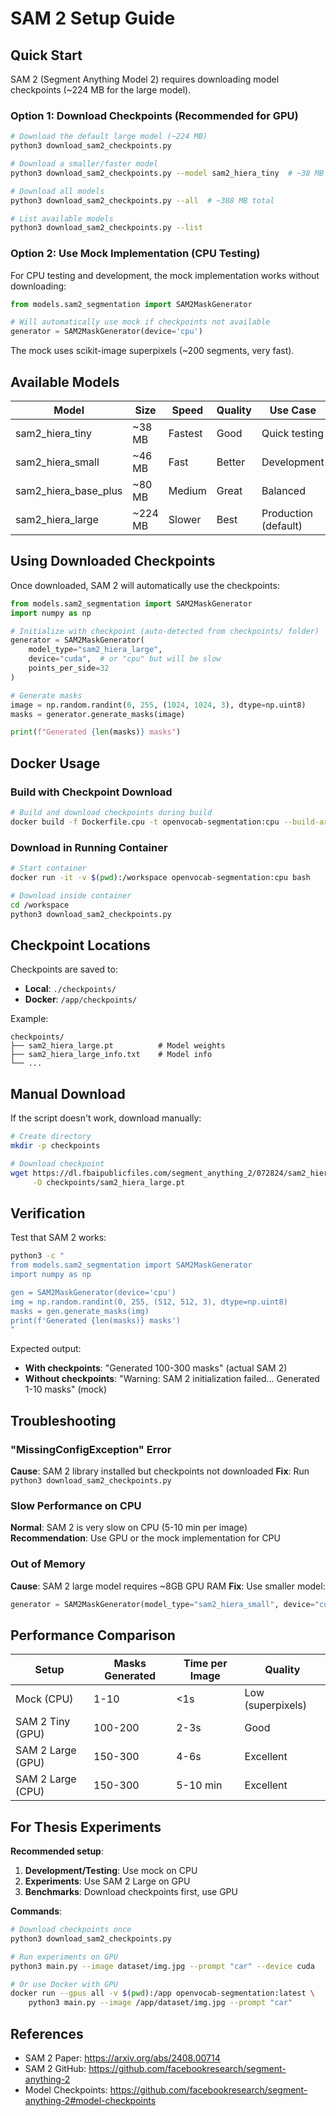 # SAM 2 Setup Guide

## Quick Start

SAM 2 (Segment Anything Model 2) requires downloading model checkpoints (~224 MB for the large model).

### Option 1: Download Checkpoints (Recommended for GPU)

```bash
# Download the default large model (~224 MB)
python3 download_sam2_checkpoints.py

# Download a smaller/faster model
python3 download_sam2_checkpoints.py --model sam2_hiera_tiny  # ~38 MB

# Download all models
python3 download_sam2_checkpoints.py --all  # ~388 MB total

# List available models
python3 download_sam2_checkpoints.py --list
```

### Option 2: Use Mock Implementation (CPU Testing)

For CPU testing and development, the mock implementation works without downloading:

```python
from models.sam2_segmentation import SAM2MaskGenerator

# Will automatically use mock if checkpoints not available
generator = SAM2MaskGenerator(device='cpu')
```

The mock uses scikit-image superpixels (~200 segments, very fast).

## Available Models

| Model | Size | Speed | Quality | Use Case |
|-------|------|-------|---------|----------|
| sam2_hiera_tiny | ~38 MB | Fastest | Good | Quick testing |
| sam2_hiera_small | ~46 MB | Fast | Better | Development |
| sam2_hiera_base_plus | ~80 MB | Medium | Great | Balanced |
| sam2_hiera_large | ~224 MB | Slower | Best | Production (default) |

## Using Downloaded Checkpoints

Once downloaded, SAM 2 will automatically use the checkpoints:

```python
from models.sam2_segmentation import SAM2MaskGenerator
import numpy as np

# Initialize with checkpoint (auto-detected from checkpoints/ folder)
generator = SAM2MaskGenerator(
    model_type="sam2_hiera_large",
    device="cuda",  # or "cpu" but will be slow
    points_per_side=32
)

# Generate masks
image = np.random.randint(0, 255, (1024, 1024, 3), dtype=np.uint8)
masks = generator.generate_masks(image)

print(f"Generated {len(masks)} masks")
```

## Docker Usage

### Build with Checkpoint Download

```bash
# Build and download checkpoints during build
docker build -f Dockerfile.cpu -t openvocab-segmentation:cpu --build-arg DOWNLOAD_SAM2=true .
```

### Download in Running Container

```bash
# Start container
docker run -it -v $(pwd):/workspace openvocab-segmentation:cpu bash

# Download inside container
cd /workspace
python3 download_sam2_checkpoints.py
```

## Checkpoint Locations

Checkpoints are saved to:
- **Local**: `./checkpoints/`
- **Docker**: `/app/checkpoints/`

Example:
```
checkpoints/
├── sam2_hiera_large.pt          # Model weights
├── sam2_hiera_large_info.txt    # Model info
└── ...
```

## Manual Download

If the script doesn't work, download manually:

```bash
# Create directory
mkdir -p checkpoints

# Download checkpoint
wget https://dl.fbaipublicfiles.com/segment_anything_2/072824/sam2_hiera_large.pt \
     -O checkpoints/sam2_hiera_large.pt
```

## Verification

Test that SAM 2 works:

```bash
python3 -c "
from models.sam2_segmentation import SAM2MaskGenerator
import numpy as np

gen = SAM2MaskGenerator(device='cpu')
img = np.random.randint(0, 255, (512, 512, 3), dtype=np.uint8)
masks = gen.generate_masks(img)
print(f'Generated {len(masks)} masks')
"
```

Expected output:
- **With checkpoints**: "Generated 100-300 masks" (actual SAM 2)
- **Without checkpoints**: "Warning: SAM 2 initialization failed... Generated 1-10 masks" (mock)

## Troubleshooting

### "MissingConfigException" Error
**Cause**: SAM 2 library installed but checkpoints not downloaded
**Fix**: Run `python3 download_sam2_checkpoints.py`

### Slow Performance on CPU
**Normal**: SAM 2 is very slow on CPU (5-10 min per image)
**Recommendation**: Use GPU or the mock implementation for CPU

### Out of Memory
**Cause**: SAM 2 large model requires ~8GB GPU RAM
**Fix**: Use smaller model:
```python
generator = SAM2MaskGenerator(model_type="sam2_hiera_small", device="cuda")
```

## Performance Comparison

| Setup | Masks Generated | Time per Image | Quality |
|-------|----------------|----------------|---------|
| Mock (CPU) | 1-10 | <1s | Low (superpixels) |
| SAM 2 Tiny (GPU) | 100-200 | 2-3s | Good |
| SAM 2 Large (GPU) | 150-300 | 4-6s | Excellent |
| SAM 2 Large (CPU) | 150-300 | 5-10 min | Excellent |

## For Thesis Experiments

**Recommended setup**:
1. **Development/Testing**: Use mock on CPU
2. **Experiments**: Use SAM 2 Large on GPU
3. **Benchmarks**: Download checkpoints first, use GPU

**Commands**:
```bash
# Download checkpoints once
python3 download_sam2_checkpoints.py

# Run experiments on GPU
python3 main.py --image dataset/img.jpg --prompt "car" --device cuda

# Or use Docker with GPU
docker run --gpus all -v $(pwd):/app openvocab-segmentation:latest \
    python3 main.py --image /app/dataset/img.jpg --prompt "car"
```

## References

- SAM 2 Paper: https://arxiv.org/abs/2408.00714
- SAM 2 GitHub: https://github.com/facebookresearch/segment-anything-2
- Model Checkpoints: https://github.com/facebookresearch/segment-anything-2#model-checkpoints
